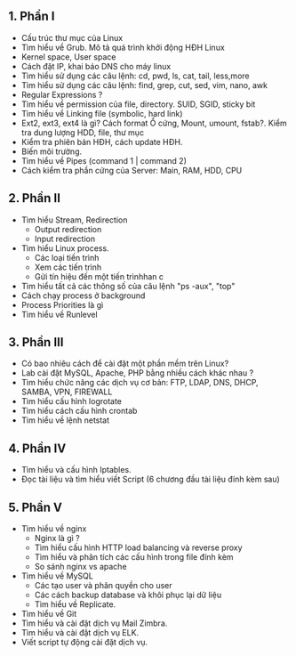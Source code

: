 ## 1. Phần I
- Cấu trúc thư mục của Linux				
- Tìm hiểu về Grub. Mô tả quá trình khởi động HĐH Linux 
- Kernel space, User space 		 
- Cách đặt IP, khai báo DNS cho máy linux 				
- Tìm hiểu sử dụng các câu lệnh: cd, pwd, ls, cat, tail, less,more 	
- Tìm hiểu sử dụng các câu lệnh: find, grep, cut, sed, vim, nano, awk 	
- Regular Expressions ? 
- Tìm hiểu về permission của file, directory. SUID, SGID, sticky bit	
- Tìm hiểu về Linking file (symbolic, hard link) 		
- Ext2, ext3, ext4 là gì? Cách format Ổ cứng,  Mount, umount, fstab?. Kiểm tra dung lượng HDD, file, thư mục 
- Kiểm tra phiên bản HĐH, cách update HĐH. 		
- Biến môi trường. 				
- Tìm hiểu về Pipes (command 1 | command 2) 
- Cách kiểm tra phần cứng của Server: Main, RAM, HDD, CPU  

## 2. Phần II
- Tìm hiểu Stream, Redirection	
  - Output redirection	
  - Input redirection	
- Tìm hiểu Linux process.	
  - Các loại tiến trình	
  - Xem các tiến trình	
  - Gửi tín hiệu đến một tiến trìnhhan c
- Tìm hiểu tất cả các thông số của câu lệnh "ps -aux", "top"		
- Cách chạy process ở background	
- Process Priorities là gì	
- Tìm hiểu về  Runlevel 
  
## 3. Phần III
- Có bao nhiêu cách để cài đặt một phần mềm trên Linux?	
- Lab cài đặt MySQL, Apache, PHP bằng nhiều cách khác nhau ?		
- Tìm hiểu chức năng  các dịch vụ cơ bản: FTP, LDAP, DNS, DHCP, SAMBA, VPN, FIREWALL
- Tìm hiểu cấu hình logrotate
- Tìm hiểu cách cấu hình crontab
- Tìm hiểu về lệnh netstat

## 4. Phần IV
- Tìm hiểu và cấu hình Iptables.
- Đọc tài liệu và tìm hiểu viết Script (6 chương đầu tài liệu đính kèm sau)

## 5. Phần V
- Tìm hiểu về nginx
  - Nginx là gì ?  
  - Tìm hiểu cấu hình HTTP load balancing và reverse proxy
  - Tìm hiểu và phân tích các cấu hình trong file đính kèm
  - So sánh nginx vs apache 
- Tìm hiểu về MySQL
  - Các tạo user và phân quyền cho user
  - Các cách backup database và khôi phục lại dữ liệu
  - Tìm hiểu về Replicate.
- Tìm hiểu về Git
- Tìm hiểu và cài đặt dịch vụ Mail Zimbra.
- Tìm hiểu và cài đặt dịch vụ ELK.
- Viết script tự động cài đặt dịch vụ.



